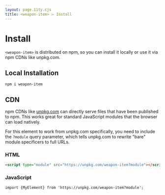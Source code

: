 ```yaml
---
layout: page.11ty.cjs
title: <weapon-item> ⌲ Install
---
```


# Install

`<weapon-item>` is distributed on npm, so you can install it locally or use it via npm CDNs like unpkg.com.

## Local Installation

```bash
npm i weapon-item
```

## CDN

npm CDNs like [unpkg.com]() can directly serve files that have been published to npm. This works great for standard JavaScript modules that the browser can load natively.

For this element to work from unpkg.com specifically, you need to include the `?module` query parameter, which tells unpkg.com to rewrite "bare" module specificers to full URLs.

### HTML

```html
<script type="module" src="https://unpkg.com/weapon-item?module"></script>
```

### JavaScript

```html
import {MyElement} from 'https://unpkg.com/weapon-item?module';
```
